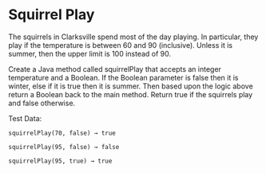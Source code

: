 # Squirrel Play

The squirrels in Clarksville spend most of the day playing. In particular, they play if the temperature is between 60 and 90 (inclusive). Unless it is summer, then the upper limit is 100 instead of 90. 

Create a Java method called squirrelPlay that accepts an integer temperature and a Boolean. If the Boolean parameter is false then it is winter, else if it is true then it is summer. Then based upon the logic above return  a Boolean back to the main method. Return true if the squirrels play and false otherwise.

Test Data:
```
squirrelPlay(70, false) → true

squirrelPlay(95, false) → false

squirrelPlay(95, true) → true
```
